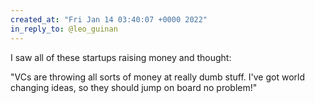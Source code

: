 ```yaml
---
created_at: "Fri Jan 14 03:40:07 +0000 2022"
in_reply_to: @leo_guinan
---
```


I saw all of these startups raising money and thought:

"VCs are throwing all sorts of money at really dumb stuff. I've got world changing ideas, so they should jump on board no problem!"